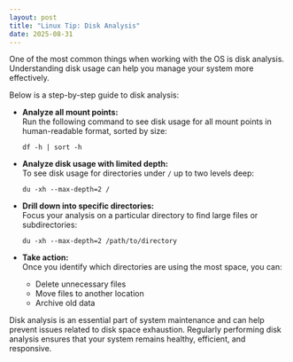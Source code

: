```yaml
---
layout: post
title: "Linux Tip: Disk Analysis"
date: 2025-08-31
---
```


One of the most common things when working with the OS is disk analysis. Understanding disk usage can help you manage your system more effectively.

Below is a step-by-step guide to disk analysis:

- **Analyze all mount points:**  
  Run the following command to see disk usage for all mount points in human-readable format, sorted by size:
  ```
  df -h | sort -h
  ```

- **Analyze disk usage with limited depth:**  
  To see disk usage for directories under `/` up to two levels deep:
  ```
  du -xh --max-depth=2 /
  ```

- **Drill down into specific directories:**  
  Focus your analysis on a particular directory to find large files or subdirectories:
  ```
  du -xh --max-depth=2 /path/to/directory
  ```

- **Take action:**  
  Once you identify which directories are using the most space, you can:
  - Delete unnecessary files
  - Move files to another location
  - Archive old data

Disk analysis is an essential part of system maintenance and can help prevent issues related to disk space exhaustion. Regularly performing disk analysis ensures that your system remains healthy, efficient, and responsive.